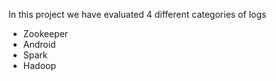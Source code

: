 In this project we have evaluated 4 different categories of logs 
- Zookeeper
- Android
- Spark
- Hadoop
